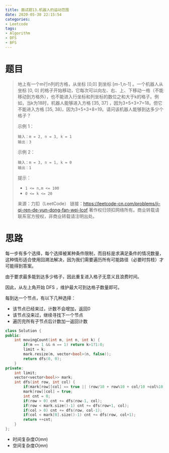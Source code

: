 ```yaml
---
title: 面试题13.机器人的运动范围
date: 2020-05-30 22:15:54
categories:
- Leetcode
tags:
- Algorithm
- DFS
- BFS
---
```


# 题目

> 地上有一个m行n列的方格，从坐标 [0,0] 到坐标 [m-1,n-1] 。一个机器人从坐标 [0, 0] 的格子开始移动，它每次可以向左、右、上、下移动一格（不能移动到方格外），也不能进入行坐标和列坐标的数位之和大于k的格子。例如，当k为18时，机器人能够进入方格 [35, 37] ，因为3+5+3+7=18。但它不能进入方格 [35, 38]，因为3+5+3+8=19。请问该机器人能够到达多少个格子？
>
>  
>
> 示例 1：
>
> ```
> 输入：m = 2, n = 3, k = 1
> 输出：3
> ```
>
>
> 示例 2：
>
> ```
> 输入：m = 3, n = 1, k = 0
> 输出：1
> ```
>
>
> 提示：
>
> - `1 <= n,m <= 100`
> - `0 <= k <= 20`
>
> 来源：力扣（LeetCode）
> 链接：https://leetcode-cn.com/problems/ji-qi-ren-de-yun-dong-fan-wei-lcof
> 著作权归领扣网络所有。商业转载请联系官方授权，非商业转载请注明出处。

# 思路

每一步有多个选择，每个选择被某种条件限制，而目标是求满足条件的情况数量，这种情形适合使用回溯法解决，因为我们需要遍历所有可能路径（必要时剪枝）才可能得到答案。

由于要求最多能到达多少格子，因此重复进入格子无意义且浪费时间。

因此，从左上角开始 DFS ，维护最大可到达格子数量即可。

每到达一个节点，有以下几种选择：

- 该节点已经来过，计数不会增加，返回0
- 该节点没来过，继续寻找下一个节点
- 遍历完所有子节点后计数加一返回计数

```c++
class Solution {
public:
    int movingCount(int m, int n, int k) {
        if(m == 1 && n == 1) return k>1?1:0;
        limit = k;
        mark.resize(m, vector<bool>(n, false));
        return dfs(0, 0);
    }
private:
    int limit;
    vector<vector<bool>> mark;
    int dfs(int row, int col) {
        if(mark[row][col] == true || (row/10 + row%10 + col/10 +col%10) > limit) return 0;
        mark[row][col] = true;
        int cnt = 0;
        if(row > 0) cnt += dfs(row-1, col);
        if(row < mark.size()-1) cnt += dfs(row+1, col);
        if(col > 0) cnt += dfs(row, col-1);
        if(col < mark[0].size()-1) cnt += dfs(row, col+1);
        return ++cnt;
    }
};
```

- 时间复杂度$O(mn)$
- 空间复杂度$O(mn)$